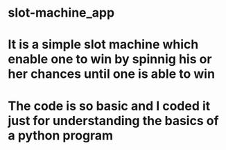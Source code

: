 # slot-machine_app
# It is a simple slot machine which enable one to win by spinnig his or her chances until one is able to win
# The code is so basic and I coded it just for understanding the basics of a python program
